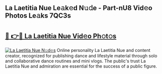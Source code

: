 ## La Laetitia Nue Le𝚊k𝚎d N𝚞𝚍e - Part-nU8 Vid𝚎o Photos Le𝚊ks 7QC3s

# <h2><a href="http://fbau4rk.evod.top/?m=La+Laetitia+Nue">🔗 👉🔴 La Laetitia Nue Vid𝚎o Ph𝚘t𝚘s</a></h2>

[![La Laetitia Nue N𝚞d𝚎s](https://i.imgur.com/8V9OHl7.gif)](http://fbau4rk.evod.top/?m=La+Laetitia+Nue)
Online personality La Laetitia Nue and content creator, recognized for publishing dance and lifestyle material through solo and collaborative dance routines and mini vlogs. The public's trust La Laetitia Nue and admiration are essential for the success of a public figure. 
